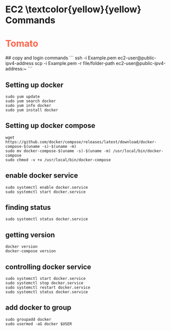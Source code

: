 # EC2 \textcolor{yellow}{yellow} Commands
<h1 style="color:Tomato;">Tomato</h1>
## copy and login commands
```
ssh -i Example.pem ec2-user@public-ipv4-address
scp -i Example.pem -r file/folder-path ec2-user@public-ipv4-address:~
```

## Setting up docker 

```
sudo yum update
sudo yum search docker
sudo yum info docker 
sudo yum install docker 
```

## Setting up docker compose 

```
wget https://github.com/docker/compose/releases/latest/download/docker-compose-$(uname -s)-$(uname -m)
sudo mv docker-compose-$(uname -s)-$(uname -m) /usr/local/bin/docker-compose
sudo chmod -v +x /usr/local/bin/docker-compose
```

## enable docker service

```
sudo systemctl enable docker.service 
sudo systemctl start docker.service
``` 

## finding status

```
sudo systemctl status docker.service 
```

## getting version

```
docker version
docker-compose version 
```

## controlling docker service 

```
sudo systemctl start docker.service 
sudo systemctl stop docker.service 
sudo systemctl restart docker.service 
sudo systemctl status docker.service 
```

## add docker to group

```
sudo groupadd docker 
sudo usermod -aG docker $USER
```
